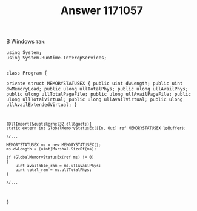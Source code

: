 ﻿---
title: "Answer 1171057"
se.owner.user_id: 240512
se.owner.display_name: "MSDN.WhiteKnight"
se.owner.link: "https://ru.stackoverflow.com/users/240512/msdn-whiteknight"
se.answer_id: 1171057
se.question_id: 1165408
se.post_type: answer
se.is_accepted: True
---
<p>В Windows так:</p>
<pre><code>using System;
using System.Runtime.InteropServices;

class Program
{    
    private struct MEMORYSTATUSEX
    {
        public uint dwLength;
        public uint dwMemoryLoad;
        public ulong ullTotalPhys;
        public ulong ullAvailPhys;
        public ulong ullTotalPageFile;
        public ulong ullAvailPageFile;
        public ulong ullTotalVirtual;
        public ulong ullAvailVirtual;
        public ulong ullAvailExtendedVirtual;
    }
            
    [DllImport(&quot;kernel32.dll&quot;)]
    static extern int GlobalMemoryStatusEx([In, Out] ref MEMORYSTATUSEX lpBuffer);

    //...

    MEMORYSTATUSEX ms = new MEMORYSTATUSEX();
    ms.dwLength = (uint)Marshal.SizeOf(ms);

    if (GlobalMemoryStatusEx(ref ms) != 0)
    {
        uint available_ram = ms.ullAvailPhys;
        uint total_ram = ms.ullTotalPhys;
    }

    //...

}
</code></pre>
